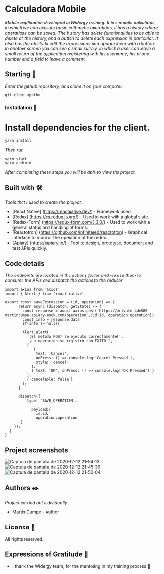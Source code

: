 # Calculadora Mobile

_Mobile application developed in Widergy training. It is a mobile calculator, in which we can execute basic arithmetic operations, it has a history where operations can be saved. The history has delete functionalities to be able to delete all the history, and a button to delete each expression in particular. It also has the ability to edit the expressions and update them with a button._
_In another screen you can see a small survey, in which a user can leave a small return of the application registering with his username, his phone number and a field to leave a comment._

## Starting 🚀
_Enter the github repository, and clone it on your computer._
```
git clone <path>
```

### Installation 🔧
# Install dependencies for the client.
```
yarn install
```
_Then run_
```
yarn start
yarn android
```

_After completing these steps you will be able to view the project._


## Built with 🛠️

_Tools that I used to create the project:_
* [React Native] (https://reactnative.dev/) - Framework used.
* [Redux] (https://es.redux.js.org/) - Used to work with a global state.
* [Redux-Form] (https://redux-form.com/8.3.0/) - Used to work with a general status and handling of forms.
* [Reactotron] (https://github.com/infinitered/reactotron) - Graphical interface to monitor the operation of the redux.
* [Apiary] (https://apiary.io/) - Tool to design, prototype, document and test APIs quickly.

## Code details
_The endpoints are located in the actions folder and we use them to consume the APIs and dispatch the actions to the reducer_
```
import axios from 'axios'
import { Alert } from 'react-native'

export const saveExpression = (id, operation) => {  
      return async (dispatch, getState) => {
        const response = await axios.post(`https://private-4de685-martincumpe.apiary-mock.com/operation`,{id:id, operation:operation})
        const info = response.data
        if(info != null){
      
        Alert.alert(
          '¡El metodo POST se ejecuto correctamente!',
          '¡La operacion se registro con EXITO!',
          [
             {
              text: 'Cancel',
              onPress: () => console.log('Cancel Pressed'),
              style: 'cancel'
            },
            { text: 'OK', onPress: () => console.log('OK Pressed') }
          ],
          { cancelable: false }
        );    
      }

      dispatch({  
          type: 'SAVE_OPERATION',
            
            payload:{
              id:id,
              operation:operation
       }
    }); 
  }
}    
```


## Project screenshots 
![Captura de pantalla de 2020-12-12 21-54-13](https://user-images.githubusercontent.com/62455807/102000288-d6353580-3cc4-11eb-8be1-3c1eff88ab91.png)
![Captura de pantalla de 2020-12-12 21-45-39](https://user-images.githubusercontent.com/62455807/102000214-d54fd400-3cc3-11eb-8f50-b7d3ac1baac3.png)
![Captura de pantalla de 2020-12-12 21-50-04](https://user-images.githubusercontent.com/62455807/102000253-54450c80-3cc4-11eb-8a7a-358d254875c9.png)

## Authors ✒️

_Project carried out individually_

* Martin Cumpe -  Author 


## License 📄

All rights reserved.


## Expressions of Gratitude 🎁

* I thank the Widergy team, for the mentoring in my training process 🍺

